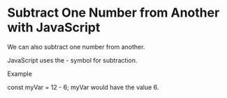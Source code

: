 # Subtract One Number from Another with JavaScript

We can also subtract one number from another.

JavaScript uses the - symbol for subtraction.

Example

const myVar = 12 - 6;
myVar would have the value 6.